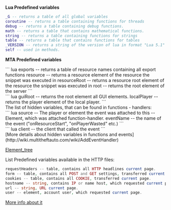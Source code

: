 **Lua Predefined variables**

``` lua
_G -- returns a table of all global variables
coroutine -- returns a table containing functions for threads
debug -- returns a table containing debug functions.
math -- returns a table that contains mathematical functions.
string -- returns a table containing functions for strings
table -- returns a table that contains functions for tables
_VERSION -- returns a string of the version of lua in format "Lua 5.1"
self -- used in methods.
```

**MTA Predefined variables**

<section name="Shared" class="both" show="true">
``` lua
exports -- returns a table of resource names containing all export functions
resource -- returns a resource element of the resource the snippet was executed in
resourceRoot -- returns a resource root element of the resource the snippet was executed in
root -- returns the root element of the server
```

</section>
<section name="Client only" class="client" show="true">
``` lua
guiRoot -- returns the root element all GUI elements.
localPlayer -- returns the player element of the local player.
```

</section>
The list of hidden variables, that can be found in functions - handlers:

<section name="Shared" class="both" show="true">
``` lua
source -- The player or element the event was attached to
this -- Element, which was attached function-handler.
eventName -- the name of the event ("onResourceStart", "onPlayerWasted" etc.)
```

</section>
<section name="Server only" class="server" show="true">
``` lua
client -- the client that called the event 
```

</section>
[More details about hidden variables in functions and events](http://wiki.multitheftauto.com/wiki/AddEventHandler)

[Element\_tree](/Element_tree.md "wikilink")

List Predefined variables available in the HTTP files:

``` php
requestHeaders -- table, contains all HTTP headlines current page.
form -- table, contains all POST and GET settings, transferred current page.
cookies -- table, contains all COOKIE, transferred current page.
hostname -- string, contains IP or name host, which requested current page.
url -- string, URL current page.
user -- element, account user, which requested current page.
```

[More info about it](http://wiki.multitheftauto.com/wiki/Resource_Web_Access)
